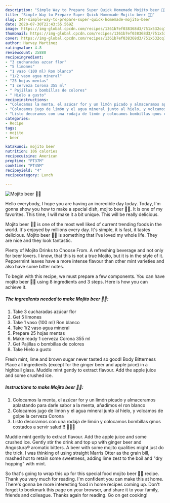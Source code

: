 ```yaml
---
description: "Simple Way to Prepare Super Quick Homemade Mojito beer 🍹🍻"
title: "Simple Way to Prepare Super Quick Homemade Mojito beer 🍹🍻"
slug: 247-simple-way-to-prepare-super-quick-homemade-mojito-beer
date: 2020-07-30T22:43:55.569Z
image: https://img-global.cpcdn.com/recipes/1361b7ef038368d3/751x532cq70/mojito-beer-🍹🍻-foto-principal.jpg
thumbnail: https://img-global.cpcdn.com/recipes/1361b7ef038368d3/751x532cq70/mojito-beer-🍹🍻-foto-principal.jpg
cover: https://img-global.cpcdn.com/recipes/1361b7ef038368d3/751x532cq70/mojito-beer-🍹🍻-foto-principal.jpg
author: Harvey Martinez
ratingvalue: 4.8
reviewcount: 35880
recipeingredient:
- "3 cucharadas azcar flor"
- "5 limones"
- "1 vaso (100 ml) Ron blanco"
- "1/2 vaso agua mineral"
- "25 hojas mentas"
- "1 cerveza Corona 355 ml"
- " Pajillas o bombillas de colores"
- " Hielo a gusto"
recipeinstructions:
- "Colocamos la menta, el azúcar for y un limón picado y almaceramos aplastando para darle sabor a la menta, añadimos el ron blanco"
- "Colocamos jugo de limón y el agua mineral junto al hielo, y volcamos de golpe la cerveza Corona"
- "Listo decoramos con una rodaja de limón y colocamos bombillas qmos costados a servir salud!!! 👌🏻😋"
categories:
- Recipe
tags:
- mojito
- beer

katakunci: mojito beer 
nutrition: 106 calories
recipecuisine: American
preptime: "PT37M"
cooktime: "PT45M"
recipeyield: "4"
recipecategory: Lunch

---
```



![Mojito beer 🍹🍻](https://img-global.cpcdn.com/recipes/1361b7ef038368d3/751x532cq70/mojito-beer-🍹🍻-foto-principal.jpg)

Hello everybody, I hope you are having an incredible day today. Today, I'm gonna show you how to make a special dish, mojito beer 🍹🍻. It is one of my favorites. This time, I will make it a bit unique. This will be really delicious.

Mojito beer 🍹🍻 is one of the most well liked of current trending foods in the world. It's enjoyed by millions every day. It's simple, it is fast, it tastes delicious. Mojito beer 🍹🍻 is something that I've loved my whole life. They are nice and they look fantastic.

Plenty of Mojito Drinks to Choose From. A refreshing beverage and not only for beer lovers. I know, that this is not a true Mojito, but it is in the style of it. Peppermint leaves have a more intense flavour than other mint varieties and also have some bitter notes.


To begin with this recipe, we must prepare a few components. You can have mojito beer 🍹🍻 using 8 ingredients and 3 steps. Here is how you can achieve it.

<!--inarticleads1-->

##### The ingredients needed to make Mojito beer 🍹🍻:

1. Take 3 cucharadas azúcar flor
1. Get 5 limones
1. Take 1 vaso (100 ml) Ron blanco
1. Take 1/2 vaso agua mineral
1. Prepare 25 hojas mentas
1. Make ready 1 cerveza Corona 355 ml
1. Get  Pajillas o bombillas de colores
1. Take  Hielo a gusto


Fresh mint, lime and brown sugar never tasted so good! Body Bitterness Place all ingredients (except for the ginger beer and apple juice) in a highball glass. Muddle mint gently to extract flavour. Add the apple juice and some crushed ice. 

<!--inarticleads2-->

##### Instructions to make Mojito beer 🍹🍻:

1. Colocamos la menta, el azúcar for y un limón picado y almaceramos aplastando para darle sabor a la menta, añadimos el ron blanco
1. Colocamos jugo de limón y el agua mineral junto al hielo, y volcamos de golpe la cerveza Corona
1. Listo decoramos con una rodaja de limón y colocamos bombillas qmos costados a servir salud!!! 👌🏻😋


Muddle mint gently to extract flavour. Add the apple juice and some crushed ice. Gently stir the drink and top up with ginger beer and Angostura® aromatic bitters. A beer with some mojito qualities might just do the trick. I was thinking of using straight Marris Otter as the grain bill, mashed hot to retain some sweetness, adding lime zest to the boil and &#34;dry hopping&#34; with mint. 

So that's going to wrap this up for this special food mojito beer 🍹🍻 recipe. Thank you very much for reading. I'm confident you can make this at home. There's gonna be more interesting food in home recipes coming up. Don't forget to bookmark this page on your browser, and share it to your family, friends and colleague. Thanks again for reading. Go on get cooking!
